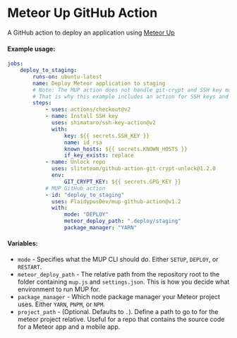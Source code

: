 # Meteor Up GitHub Action

A GitHub action to deploy an application using [Meteor Up](http://meteor-up.com/)

#### Example usage:

```yaml
jobs:
    deploy_to_staging:
        runs-on: ubuntu-latest
        name: Deploy Meteor application to staging
        # Note: The MUP action does not handle git-crypt and SSH key management.
        # That is why this example includes an action for SSH keys and an action for git-crypt.
        steps:
            - uses: actions/checkout@v2
            - name: Install SSH key
              uses: shimataro/ssh-key-action@v2
              with:
                  key: ${{ secrets.SSH_KEY }}
                  name: id_rsa
                  known_hosts: ${{ secrets.KNOWN_HOSTS }}
                  if_key_exists: replace
            - name: Unlock repo
              uses: sliteteam/github-action-git-crypt-unlock@1.2.0
              env:
                  GIT_CRYPT_KEY: ${{ secrets.GPG_KEY }}
            # MUP GitHub action
            - id: "deploy_to_staging"
              uses: PlaidypusDev/mup-github-action@v1.2
              with:
                  mode: "DEPLOY"
                  meteor_deploy_path: ".deploy/staging"
                  package_manager: "YARN"
```

#### Variables:

-   `mode` - Specifies what the MUP CLI should do. Either `SETUP`, `DEPLOY`, or `RESTART`.
-   `meteor_deploy_path` - The relative path from the repository root to the folder containing `mup.js` and `settings.json`. This is how you decide what environment to run MUP for.
-   `package_manager` - Which node package manager your Meteor project uses. Either `YARN`, `PNPM`, or `NPM`.
-   `project_path` - (Optional. Defaults to `.`). Define a path to go to for the meteor project relative. Useful for a repo that contains the source code for a Meteor app and a mobile app.
